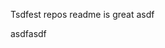 Tsdfest repos readme is great asdf







asdfasdf








































































































